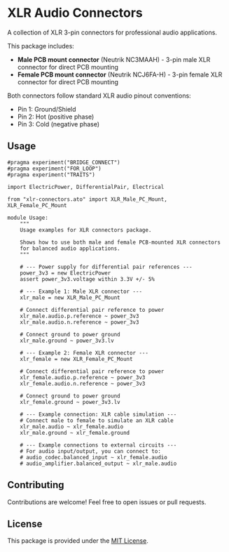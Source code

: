 # XLR Audio Connectors

A collection of XLR 3-pin connectors for professional audio applications.

This package includes:

- **Male PCB mount connector** (Neutrik NC3MAAH) - 3-pin male XLR connector for direct PCB mounting
- **Female PCB mount connector** (Neutrik NCJ6FA-H) - 3-pin female XLR connector for direct PCB mounting

Both connectors follow standard XLR audio pinout conventions:

- Pin 1: Ground/Shield
- Pin 2: Hot (positive phase)
- Pin 3: Cold (negative phase)

## Usage

```ato
#pragma experiment("BRIDGE_CONNECT")
#pragma experiment("FOR_LOOP")
#pragma experiment("TRAITS")

import ElectricPower, DifferentialPair, Electrical

from "xlr-connectors.ato" import XLR_Male_PC_Mount, XLR_Female_PC_Mount

module Usage:
    """
    Usage examples for XLR connectors package.

    Shows how to use both male and female PCB-mounted XLR connectors
    for balanced audio applications.
    """

    # --- Power supply for differential pair references ---
    power_3v3 = new ElectricPower
    assert power_3v3.voltage within 3.3V +/- 5%

    # --- Example 1: Male XLR connector ---
    xlr_male = new XLR_Male_PC_Mount

    # Connect differential pair reference to power
    xlr_male.audio.p.reference ~ power_3v3
    xlr_male.audio.n.reference ~ power_3v3

    # Connect ground to power ground
    xlr_male.ground ~ power_3v3.lv

    # --- Example 2: Female XLR connector ---
    xlr_female = new XLR_Female_PC_Mount

    # Connect differential pair reference to power
    xlr_female.audio.p.reference ~ power_3v3
    xlr_female.audio.n.reference ~ power_3v3

    # Connect ground to power ground
    xlr_female.ground ~ power_3v3.lv

    # --- Example connection: XLR cable simulation ---
    # Connect male to female to simulate an XLR cable
    xlr_male.audio ~ xlr_female.audio
    xlr_male.ground ~ xlr_female.ground

    # --- Example connections to external circuits ---
    # For audio input/output, you can connect to:
    # audio_codec.balanced_input ~ xlr_female.audio
    # audio_amplifier.balanced_output ~ xlr_male.audio
```

## Contributing

Contributions are welcome! Feel free to open issues or pull requests.

## License

This package is provided under the [MIT License](https://opensource.org/license/mit).
